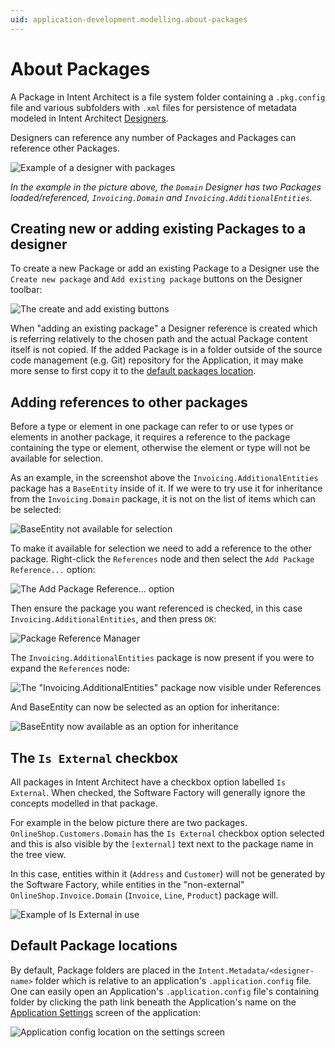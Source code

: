 ```yaml
---
uid: application-development.modelling.about-packages
---
```

# About Packages

A Package in Intent Architect is a file system folder containing a `.pkg.config` file and various subfolders with `.xml` files for persistence of metadata modeled in Intent Architect [Designers](xref:application-development.modelling.about-designers).

Designers can reference any number of Packages and Packages can reference other Packages.

![Example of a designer with packages](images/example-of-designer-with-packages.png)

_In the example in the picture above, the `Domain` Designer has two Packages loaded/referenced, `Invoicing.Domain` and `Invoicing.AdditionalEntities`._

## Creating new or adding existing Packages to a designer

To create a new Package or add an existing Package to a Designer use the `Create new package` and `Add existing package` buttons on the Designer toolbar:

![The create and add existing buttons](images/package-save-and-open-buttons.png)

When "adding an existing package" a Designer reference is created which is referring relatively to the chosen path and the actual Package content itself is not copied. If the added Package is in a folder outside of the source code management (e.g. Git) repository for the Application, it may make more sense to first copy it to the [default packages location](#default-package-locations).

## Adding references to other packages

Before a type or element in one package can refer to or use types or elements in another package, it requires a reference to the package containing the type or element, otherwise the element or type will not be available for selection.

As an example, in the screenshot above the `Invoicing.AdditionalEntities` package has a `BaseEntity` inside of it. If we were to try use it for inheritance from the `Invoicing.Domain` package, it is not on the list of items which can be selected:

![BaseEntity not available for selection](images/base-entity-not-available-for-selection.png)

To make it available for selection we need to add a reference to the other package. Right-click the `References` node and then select the `Add Package Reference...` option:

![The Add Package Reference... option](images/add-package-reference-option.png)

Then ensure the package you want referenced is checked, in this case `Invoicing.AdditionalEntities`, and then press `OK`:

![Package Reference Manager](images/package-reference-manager.png)

The `Invoicing.AdditionalEntities` package is now present if you were to expand the `References` node:

![The "Invoicing.AdditionalEntities" package now visible under References](images/package-now-visible-under-references.png)

And BaseEntity can now be selected as an option for inheritance:

![BaseEntity now available as an option for inheritance](images/base-entity-now-available-as-an-option-for-inheritance.png)

## The `Is External` checkbox

All packages in Intent Architect have a checkbox option labelled `Is External`. When checked, the Software Factory will generally ignore the concepts modelled in that package.

For example in the below picture there are two packages. `OnlineShop.Customers.Domain` has the `Is External` checkbox option selected and this is also visible by the `[external]` text next to the package name in the tree view.

In this case, entities within it (`Address` and `Customer`) will not be generated by the Software Factory, while entities in the "non-external" `OnlineShop.Invoice.Domain` (`Invoice`, `Line`, `Product`) package will.

![Example of Is External in use](images/is-external-example.png)

## Default Package locations

By default, Package folders are placed in the `Intent.Metadata/<designer-name>` folder which is relative to an application's `.application.config` file. One can easily open an Application's `.application.config` file's containing folder by clicking the path link beneath the Application's name on the [Application Settings](xref:module-building.application-settings) screen of the application:

![Application config location on the settings screen](images/application-config-location.png)
